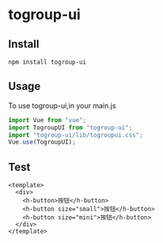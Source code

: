 # togroup-ui

## Install

```
npm install togroup-ui
```

## Usage

To use togroup-ui,in your main.js

```javascript
import Vue from "vue";
import TogroupUI from "togroup-ui";
import "togroup-ui/lib/togroupui.css";
Vue.use(TogroupUI);
```

## Test

```vue
<template>
  <div>
    <h-button>按钮</h-button>
    <h-button size="small">按钮</h-button>
    <h-button size="mini">按钮</h-button>
  </div>
</template>
```
